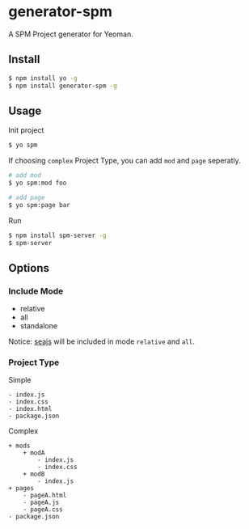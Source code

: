 # generator-spm

A SPM Project generator for Yeoman.

## Install

```bash
$ npm install yo -g
$ npm install generator-spm -g
```

## Usage

Init project

```bash
$ yo spm
```

If choosing `complex` Project Type, you can add `mod` and `page` seperatly.

```bash
# add mod
$ yo spm:mod foo

# add page
$ yo spm:page bar
```

Run

```bash
$ npm install spm-server -g
$ spm-server
```

## Options

### Include Mode

* relative
* all
* standalone

Notice: [seajs](http://seajs.org/) will be included in mode `relative` and `all`.

### Project Type

Simple

```
- index.js
- index.css
- index.html
- package.json
```

Complex

```
+ mods
    + modA
        - index.js
        - index.css
    + modB
        - index.js
+ pages
    - pageA.html
    - pageA.js
    - pageA.css
- package.json
```
